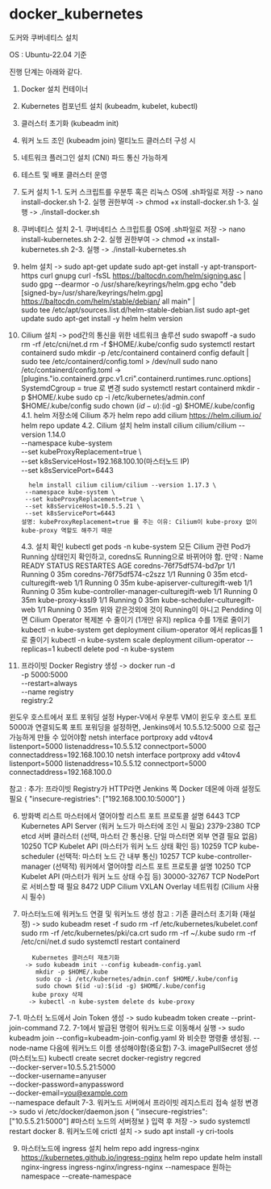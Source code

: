 # docker_kubernetes
도커와 쿠버네티스 설치

OS : Ubuntu-22.04 기준

진행 단계는 아래와 같다.
1. Docker 설치	컨테이너                                 
2. Kubernetes 컴포넌트 설치 (kubeadm, kubelet, kubectl)
3. 클러스터 초기화 (kubeadm init)	
4. 워커 노드 조인 (kubeadm join)	멀티노드 클러스터 구성 시	
5. 네트워크 플러그인 설치 (CNI)	파드 통신 가능하게	
6. 테스트 및 배포	클러스터 운영


1. 도커 설치
   1-1. 도커 스크립트를 우분투 혹은 리눅스 OS에 .sh파일로 저장
   -> nano install-docker.sh
   1-2. 실행 권한부여
   -> chmod +x install-docker.sh
   1-3. 실행
   -> ./install-docker.sh
   
2. 쿠버네티스 설치
   2-1. 쿠버네티스 스크립트를 OS에 .sh파일로 저장
   -> nano install-kubernetes.sh
   2-2. 실행 권한부여
   -> chmod +x install-kubernetes.sh
   2-3. 실행
   -> ./install-kubernetes.sh
3. helm 설치
   -> sudo apt-get update
      sudo apt-get install -y apt-transport-https curl gnupg
      curl -fsSL https://baltocdn.com/helm/signing.asc | sudo gpg --dearmor -o /usr/share/keyrings/helm.gpg
      echo "deb [signed-by=/usr/share/keyrings/helm.gpg] https://baltocdn.com/helm/stable/debian/ all main" | \
      sudo tee /etc/apt/sources.list.d/helm-stable-debian.list
      sudo apt-get update
      sudo apt-get install -y helm
      helm version
4. Cilium 설치
   -> pod간의 통신을 위한 네트워크 솔루션
      sudo swapoff -a
      sudo rm -rf /etc/cni/net.d
      rm -f $HOME/.kube/config
      sudo systemctl restart containerd
      sudo mkdir -p /etc/containerd
      containerd config default | sudo tee /etc/containerd/config.toml > /dev/null
      sudo nano /etc/containerd/config.toml
      -> [plugins."io.containerd.grpc.v1.cri".containerd.runtimes.runc.options]
        SystemdCgroup = true 로 변경
      sudo systemctl restart containerd
      mkdir -p $HOME/.kube
      sudo cp -i /etc/kubernetes/admin.conf $HOME/.kube/config
      sudo chown $(id -u):$(id -g) $HOME/.kube/config
      4.1. helm 저장소에 Cilium 추가
        helm repo add cilium https://helm.cilium.io/
        helm repo update
      4.2. Cilium 설치
        helm install cilium cilium/cilium --version 1.14.0 \
        --namespace kube-system \
        --set kubeProxyReplacement=true \  
        --set k8sServiceHost=192.168.100.10(마스터노드 IP) \
        --set k8sServicePort=6443

         helm install cilium cilium/cilium --version 1.17.3 \
        --namespace kube-system \
        --set kubeProxyReplacement=true \
        --set k8sServiceHost=10.5.5.21 \
        --set k8sServicePort=6443
       설명: kubeProxyReplacement=true 를 주는 이유: Cilium이 kube-proxy 없이 kube-proxy 역할도 해주기 때문
      4.3. 설치 확인
      kubectl get pods -n kube-system
      모든 Cilium 관련 Pod가 Running 상태인지 확인하고, coredns도 Running으로 바뀌어야 함.
      만약 :
         Name                                      READY   STATUS    RESTARTES  AGE
         coredns-76f75df574-bd7pr                  1/1     Running   0          35m
         coredns-76f75df574-c2szz                  1/1     Running   0          35m
         etcd-culturegift-web                      1/1     Running   0          35m
         kube-apiserver-culturegift-web            1/1     Running   0          35m
         kube-controller-manager-culturegift-web   1/1     Running   0          35m
         kube-proxy-kssl9                          1/1     Running   0          35m
         kube-scheduler-culturegift-web            1/1     Running   0          35m
      위와 같은것외에 것이 Running이 아니고 Pendding 이면
      Cilium Operator 복제본 수 줄이기 (1개만 유지)  replica 수를 1개로 줄이기
      kubectl -n kube-system get deployment cilium-operator
      에서 replicas를 1로 줄이기
      kubectl -n kube-system scale deployment cilium-operator --replicas=1 
      kubectl delete pod <Name> -n kube-system
6. 프라이빗 Docker Registry 생성
-> docker run -d \
  -p 5000:5000 \
  --restart=always \
  --name registry \
  registry:2

윈도우 호스트에서 포트 포워딩 설정
Hyper-V에서 우분투 VM이 윈도우 호스트 포트 5000과 연결되도록 포트 포워딩을 설정하면,
Jenkins에서 10.5.5.12:5000 으로 접근 가능하게 만들 수 있어야함
netsh interface portproxy add v4tov4 listenport=5000 listenaddress=10.5.5.12 connectport=5000 connectaddress=192.168.100.10
netsh interface portproxy add v4tov4 listenport=5000 listenaddress=10.5.5.12 connectport=5000 connectaddress=192.168.100.0

참고 : 추가: 프라이빗 Registry가 HTTP라면
Jenkins 쪽 Docker 데몬에 아래 설정도 필요
{
  "insecure-registries": ["192.168.100.10:5000"]
}

6. 방화벽 리스트
   마스터에서 열어야할 리스트
   포트	      프로토콜	설명
   6443	      TCP	Kubernetes API Server (워커 노드가 마스터에 조인 시 필요)
   2379-2380	TCP	etcd 서버 클러스터 (선택, 마스터 간 통신용. 단일 마스터면 외부 연결 필요 없음)
   10250	      TCP	Kubelet API (마스터가 워커 노드 상태 확인 등)
   10259	      TCP	kube-scheduler (선택적: 마스터 노드 간 내부 통신)
   10257	      TCP	kube-controller-manager (선택적)
   워커에서 열어야할 리스트
   포트	프로토콜	설명
   10250	TCP	Kubelet API (마스터가 워커 노드 상태 수집 등)
   30000-32767	TCP	NodePort로 서비스할 때 필요
   8472	UDP	Cilium VXLAN Overlay 네트워킹 (Cilium 사용 시 필수)
7.  마스터노드에 워커노드 연결 및 워커노드 생성
   참고 : 기존 클러스터 초기화 (재설정)
         -> sudo kubeadm reset -f
            sudo rm -rf /etc/kubernetes/kubelet.conf
            sudo rm -rf /etc/kubernetes/pki/ca.crt
            sudo rm -rf ~/.kube
            sudo rm -rf /etc/cni/net.d
            sudo systemctl restart containerd
             
           Kubernetes 클러스터 재초기화
         -> sudo kubeadm init --config kubeadm-config.yaml
            mkdir -p $HOME/.kube
            sudo cp -i /etc/kubernetes/admin.conf $HOME/.kube/config
            sudo chown $(id -u):$(id -g) $HOME/.kube/config
           kube proxy 삭제
          -> kubectl -n kube-system delete ds kube-proxy
    
   7-1. 마스터 노드에서 Join Token 생성
      -> sudo kubeadm token create --print-join-command
   7.2. 7-1에서 발급된 명령어 워커노드로 이동해서 실행
      -> sudo kubeadm join --config=kubeadm-join-config.yaml
      와 비슷한 명령줄 생성됨. --node-name 다음에 워커노드 이름 생성해야함(중요함)
   7-3. imagePullSecret 생성(마스터노드)
   kubectl create secret docker-registry regcred \
  --docker-server=10.5.5.21:5000 \
  --docker-username=anyuser \
  --docker-password=anypassword \
  --docker-email=you@example.com \
  --namespace default
   7-3. 워커노드 서버에서 프라이빗 레지스트리 접속 설정 변경
      -> sudo vi /etc/docker/daemon.json
         {
           "insecure-registries": ["10.5.5.21:5000"] #마스터 노드의 서버정보
         }
         입력 후 저장
      -> sudo systemctl restart docker
8. 워커노드에 crictl 설치
-> sudo apt install -y cri-tools

9. 마스터노드에 ingress 설치
helm repo add ingress-nginx https://kubernetes.github.io/ingress-nginx
helm repo update
helm install nginx-ingress ingress-nginx/ingress-nginx --namespace 원하는namespace --create-namespace
